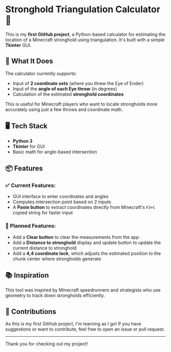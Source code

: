 # Stronghold Triangulation Calculator 🧭

This is my **first GitHub project**, a Python-based calculator for estimating the location of a Minecraft stronghold using triangulation. It's built with a simple **Tkinter** GUI.

## 🚀 What It Does

The calculator currently supports:
- Input of **2 coordinate sets** (where you threw the Eye of Ender)
- Input of the **angle of each Eye throw** (in degrees)
- Calculation of the estimated **stronghold coordinates**

This is useful for Minecraft players who want to locate strongholds more accurately using just a few throws and coordinate math.

## 🖥️ Tech Stack

- **Python 3**
- **Tkinter** for GUI
- Basic math for angle-based intersection

## 📦 Features

### ✅ Current Features:
- GUI interface to enter coordinates and angles
- Computes intersection point based on 2 inputs
- A **Paste button** to extract coordinates directly from Minecraft's `F3+C` copied string for faster input

### 🔧 Planned Features:
- Add a **Clear button** to clear the measurements from the app
- Add a **Distance to stronghold** display and update button to update the current distance to stronghold
- Add a **4,4 coordinate lock**, which adjusts the estimated position to the chunk center where strongholds generate

## 📚 Inspiration

This tool was inspired by Minecraft speedrunners and strategists who use geometry to track down strongholds efficiently.

## 🤝 Contributions

As this is my first GitHub project, I'm learning as I go! If you have suggestions or want to contribute, feel free to open an issue or pull request.

---

Thank you for checking out my project!
